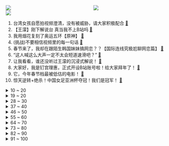 <div >
	<a style="float:left;width:55%;" href = "https://github.com/anuraghazra/github-readme-stats">
	 <img src = "https://github-readme-stats.vercel.app/api?username=iuuuuuaena&theme=buefy&show_icons=true"/>
	</a>
	<a  style="float:right;width:45%" href = "https://github.com/anuraghazra/github-readme-stats">
	 <img  src="https://github-readme-stats.vercel.app/api/top-langs/?username=anuraghazra&layout=compact"/>
	</a>
	</div>

[![](https://img.shields.io/badge/jxd-@jxdgogogo.xyz-yellowgreen.svg)](https://www.jxdgogogo.xyz)<br>
1. 台湾女孩自愿拍视频澄清，没有被威胁，请大家积极配合 [:link:](//www.bilibili.com/video/BV1MS4y1G7VG) <br>
2. 【王濛】刚下解说台 真当我不上B站吗 [:link:](//www.bilibili.com/video/BV1Km4y1Z79p) <br>
3. 我用烟花复刻了奥运五环【原神】 [:link:](//www.bilibili.com/video/BV1kP4y1A71x) <br>
4. (挑战)不要相信视频里的每一句话 [:link:](//www.bilibili.com/video/BV1Mr4y1h7wZ) <br>
5. 春节来了，我却在跟陌生韩国妹妹搞网恋？？【国际连线究极尬聊网恋篇】 [:link:](//www.bilibili.com/video/BV1Jr4y1h7RA) <br>
6. “这人喊这么大声一定不太会短道速滑吧？” [:link:](//www.bilibili.com/video/BV1LP4y1P73q) <br>
7. 让我看看，谁还没听过王濛的沉浸式解说！ [:link:](//www.bilibili.com/video/BV1FZ4y1o72w) <br>
8. 大家好，我是钉宫理惠，正式开设B站账号啦！给大家拜年了！ [:link:](//www.bilibili.com/video/BV1MZ4y1o7zZ) <br>
9. 它，今年春节档最被低估的电影！ [:link:](//www.bilibili.com/video/BV1HT4y1C7B5) <br>
10. 惊天逆转+绝杀！中国女足亚洲杯夺冠！我们是冠军！ [:link:](//www.bilibili.com/video/BV1A3411J7BN) <br>
<details>
<summary>10 ~ 20</summary>

11. 有钱能使鬼推磨 [:link:](//www.bilibili.com/video/BV1uq4y1b7V4) <br>
12. 我为什么认为《奇迹·笨小孩》是鸡肋电影 [:link:](//www.bilibili.com/video/BV11Y41157G6) <br>
13. 刺激！当消防员请社牛up吃饭，45秒收拾得当场自闭… [:link:](//www.bilibili.com/video/BV1x34y1y7GS) <br>
14. 感谢300关注 跳个舞 [:link:](//www.bilibili.com/video/BV1CR4y1j7bY) <br>
15. 央  视  配  音 [:link:](//www.bilibili.com/video/BV1wb4y177Ew) <br>
16. 全世界都在喊退钱！ [:link:](//www.bilibili.com/video/BV1jq4y1b7Qf) <br>
17. 钟离单曲《璃月》——魔神战争时期珍贵影像露出 [:link:](//www.bilibili.com/video/BV1UP4y1A7uQ) <br>
18. 【陈虹伊入驻】冰上的火苗烧到B站来了！ [:link:](//www.bilibili.com/video/BV1V44y1W7Y7) <br>
19. 我替你们问了一下我家狗子今年旺不旺…… [:link:](//www.bilibili.com/video/BV1gS4y1G7sW) <br>
</details>
<details>
<summary>19 ~ 20</summary>

20. 我必须立刻链接【水无月菌】 [:link:](//www.bilibili.com/video/BV14S4y1C7cf) <br>
21. 《明日方舟》全新故事「阴云火花」活动宣传PV [:link:](//www.bilibili.com/video/BV1NS4y1G7C9) <br>
22. 春节假期，博弈不停！ [:link:](//www.bilibili.com/video/BV1634y1y7tg) <br>
23. 【 时代少年团】TNT春节太闹腾2022之楼来美闭幕式颁奖典礼 [:link:](//www.bilibili.com/video/BV1XY41157cC) <br>
24. 今天踢到铁板了，万万没想到，就是在树德宁夏的人群中多看了一眼，竟然逮到了一位大神 [:link:](//www.bilibili.com/video/BV1e44y1W7sM) <br>
25. 卧槽卧槽！！难怪解说破音了好几次！ [:link:](//www.bilibili.com/video/BV1va411273D) <br>
26. 广东人过年最开心的事 [:link:](//www.bilibili.com/video/BV1Hu411d7iD) <br>
27. 猪柳蛋：今天，我站着也要把钱挣了！ [:link:](//www.bilibili.com/video/BV1JZ4y1o7Rk) <br>
28. 虎年摸虎头，万事不用愁(￣▽￣) [:link:](//www.bilibili.com/video/BV1QR4y1j7sq) <br>
</details>
<details>
<summary>28 ~ 30</summary>

29. 过度装饰线性灯、避重就轻忽悠人，竟然还有几百万赞？ [:link:](//www.bilibili.com/video/BV1ZS4y1V7fb) <br>
30. 我剪的这个平头怎么说？？？ [:link:](//www.bilibili.com/video/BV1mm4y1o79Y) <br>
31. “我提现成功了” [:link:](//www.bilibili.com/video/BV1eS4y1k7xk) <br>
32. 00后小伙子半夜灵感爆发当场编出的音乐听起来是怎么样的？ [:link:](//www.bilibili.com/video/BV1M3411Y7a2) <br>
33. 4K高清变装丨网络冷门变装视频鉴赏 [:link:](//www.bilibili.com/video/BV1n3411a7BU) <br>
34. 乘客要求网约车司机开点音乐，下一秒氛围炸裂 [:link:](//www.bilibili.com/video/BV1V5411f7Fr) <br>
35. 探访印度诗人泰戈尔故居。 [:link:](//www.bilibili.com/video/BV1b5411f746) <br>
36. 隔行如隔山——王濛花滑似作法&羽生结弦短道平地摔 [:link:](//www.bilibili.com/video/BV1Ga411y7yf) <br>
37. 2022冬奥会俄罗斯队吉祥物 [:link:](//www.bilibili.com/video/BV1PZ4y1o7zW) <br>
</details>
<details>
<summary>37 ~ 40</summary>

38. “所以我放弃了钻头” [:link:](//www.bilibili.com/video/BV1Ga411y7Vv) <br>
39. 噼 里 啪 啦 [:link:](//www.bilibili.com/video/BV1cS4y1G7dy) <br>
40. 十年前我用粗鄙之语侮辱了这款游戏 [:link:](//www.bilibili.com/video/BV1Xq4y187JF) <br>
41. 中国观众对尊重中国的运动员从不吝啬掌声. [:link:](//www.bilibili.com/video/BV1iF411J7Y3) <br>
42. 【原神手书】卖火柴的刻晴 [:link:](//www.bilibili.com/video/BV1yS4y1k72p) <br>
43. 一切顺利！花滑运动员千金的北京冬奥清晨记录 [:link:](//www.bilibili.com/video/BV1Eb4y177mU) <br>
44. 用各国口音读冰墩墩、雪容融 [:link:](//www.bilibili.com/video/BV175411f7nH) <br>
45. 敢 怒 不 敢 言 [:link:](//www.bilibili.com/video/BV1jL4y1s7X1) <br>
46. 冬奥选手逐渐国伟化，已出现“人传人”现象，就差龙吸水了 [:link:](//www.bilibili.com/video/BV14q4y1b7Ro) <br>
</details>
<details>
<summary>46 ~ 50</summary>

47. 🕶️老谋子真是太懂中国式浪漫了 [:link:](//www.bilibili.com/video/BV1KZ4y1o7pm) <br>
48. 为什么全是美女？ [:link:](//www.bilibili.com/video/BV19F411J7qc) <br>
49. 我也不是故意要和人飙车的 [:link:](//www.bilibili.com/video/BV1EL4y1s7mp) <br>
50. 当你周围没有中国人 [:link:](//www.bilibili.com/video/BV1T44y1H7fX) <br>
51. 跳绳，但监督者是AI。 [:link:](//www.bilibili.com/video/BV1gb4y177Xc) <br>
52. 这不是特效！军人小哥回家过年，老父亲的心都碎了！ [:link:](//www.bilibili.com/video/BV1qu411d7B6) <br>
53. 创多项历史！谷爱凌！冠军！ [:link:](//www.bilibili.com/video/BV13r4y1h7jP) <br>
54. 云堇踢枪真人版(目前cos里最接近的？) [:link:](//www.bilibili.com/video/BV1Yu411d7A5) <br>
55. 如何巧妙利用一面镜子，拍出创意大片! [:link:](//www.bilibili.com/video/BV1eq4y1b7HG) <br>
</details>
<details>
<summary>55 ~ 60</summary>

56. 他俩好像知道自己很可爱！！！ [:link:](//www.bilibili.com/video/BV1sq4y1b77m) <br>
57. 精致生活的小肥啾，过年全家挤炕头。 [:link:](//www.bilibili.com/video/BV1GZ4y1o7nc) <br>
58. 我的眼睛就是尺 [:link:](//www.bilibili.com/video/BV1u5411f72q) <br>
59. 外国女婿在中国怎么过年！女子老公连续9年正装出席，劝都劝不听 [:link:](//www.bilibili.com/video/BV1X3411E7HK) <br>
60. 韩国人夺冠，却挥舞着俄罗斯国旗，没想到是被自己国家抛弃了！ [:link:](//www.bilibili.com/video/BV1xZ4y1o7Y2) <br>
61. 二十二岁的我还要和亲戚睡同一张床 [:link:](//www.bilibili.com/video/BV1AZ4y1o7c8) <br>
62. 【配音】这就是网友眼中的国际顶流？ [:link:](//www.bilibili.com/video/BV1xF411J7b1) <br>
63. 谁能不爱王濛？冬奥会上的中国短道速滑奇迹 [:link:](//www.bilibili.com/video/BV1Aa411y7dA) <br>
64. 领取“冰墩墩”不用抢！100%拿到“冰墩墩”的方式曝光 >> [:link:](//www.bilibili.com/video/BV18F411J7dr) <br>
</details>
<details>
<summary>64 ~ 70</summary>

65. 恐 怖 生 存 3 [:link:](//www.bilibili.com/video/BV1nT4y1C7WQ) <br>
66. 赌赢了脱单，赌输了…… [:link:](//www.bilibili.com/video/BV1FR4y177mu) <br>
67. 全程干货！我们如何才能赚很多很多钱？ [:link:](//www.bilibili.com/video/BV1gL4y1s7c7) <br>
68. 【老胡】如何种植挖掘机？ [:link:](//www.bilibili.com/video/BV1tq4y1b7uC) <br>
69. 嫉妒让猫面目全非！ [:link:](//www.bilibili.com/video/BV1YS4y1k7wx) <br>
70. 真  •  起  风  了 [:link:](//www.bilibili.com/video/BV193411E7Cp) <br>
71. 优雅永不过时 [:link:](//www.bilibili.com/video/BV1vY41157sM) <br>
72. 俩字：女足赢了 [:link:](//www.bilibili.com/video/BV1xq4y1b7qJ) <br>
73. 9岁小孩的墓里堆满200件国宝，却没人敢盗？ [:link:](//www.bilibili.com/video/BV1PS4y1175J) <br>
</details>
<details>
<summary>73 ~ 80</summary>

74. 怂怂的小猫咪是这样的，被人碰一下就会投降 [:link:](//www.bilibili.com/video/BV1KT4y1C7aE) <br>
75. 退钱哥直播（女足亚洲杯夺冠时刻） [:link:](//www.bilibili.com/video/BV1eS4y157u8) <br>
76. 【羽生结弦】用最乖的脸放最狠的话～ [:link:](//www.bilibili.com/video/BV1b44y1W79R) <br>
77. 治愈强迫症 [:link:](//www.bilibili.com/video/BV1Mb4y177oy) <br>
78. 【羽生结弦】l他来了！哮喘征服者·被央视选中的男人！魅力100s！ [:link:](//www.bilibili.com/video/BV1544y1W7kh) <br>
79. 救命，原来国家真的会分配对象！青梅竹马十六年！小说照进现实！这谁还能不磕？！ [:link:](//www.bilibili.com/video/BV1444y1W7aL) <br>
80. “金牌是你的宝贝，你是我的宝贝” [:link:](//www.bilibili.com/video/BV1rP4y1A7iX) <br>
81. 撒贝宁：如果有狙击手要干掉我，我是跑直线还是跑S线？ [:link:](//www.bilibili.com/video/BV1BT4y1C7MR) <br>
82. 反杀！故意带男友去电竞酒店！再偷偷把爸妈带过去站他身后… [:link:](//www.bilibili.com/video/BV1w34y117ef) <br>
</details>
<details>
<summary>82 ~ 90</summary>

83. 1块钱就能做好的酱汤面，没钱也可以好好吃饭！ [:link:](//www.bilibili.com/video/BV1AY411L7Az) <br>
84. 笑死！王濛唠嗑式解说！那一刻，我以为她在春晚！被短道速滑耽误的段子手！ [:link:](//www.bilibili.com/video/BV1Ub4y1j7et) <br>
85. 我也不想嘴角上扬，可是他好像在看我哎！！【羽生结弦】 [:link:](//www.bilibili.com/video/BV1T5411f7pM) <br>
86. 中国首金诞生 看王濛解说短道速滑有多好笑：“我的眼睛就是尺！” [:link:](//www.bilibili.com/video/BV1P3411J7HS) <br>
87. ⚡ 到 底 有 啥 用 啊 这 ⚡ [:link:](//www.bilibili.com/video/BV1QY41157KU) <br>
88. 善意 欺骗 渔翁得利 [:link:](//www.bilibili.com/video/BV1Mm4y1Z7QX) <br>
89. 当我们的「头发」可以合成「强力武器」？？ [:link:](//www.bilibili.com/video/BV14a411y7LQ) <br>
90. 梅花发簪 [:link:](//www.bilibili.com/video/BV11S4y1k7Rp) <br>
91. 学会撒娇后把男朋友“高兴”坏了 [:link:](//www.bilibili.com/video/BV11F411J7RF) <br>
</details>
<details>
<summary>91 ~ 100</summary>

92. 如何回答相亲中的问题？ [:link:](//www.bilibili.com/video/BV1hu411d7TH) <br>
93. 玩电脑的时候，猫咪喜欢打扰怎么办？ [:link:](//www.bilibili.com/video/BV1PY411L7by) <br>
94. 足球能在女儿心中埋下种子吗？ [:link:](//www.bilibili.com/video/BV1b5411f7ow) <br>
95. 韩国队全军覆没后拒绝采访黑脸退场，赛后国际滑联驳回了韩国队申诉 [:link:](//www.bilibili.com/video/BV1u44y1H76m) <br>
96. 女足赢完日本，赢韩国，这不是骂人吗？【海有戏】 [:link:](//www.bilibili.com/video/BV1au411d7C2) <br>
97. 《原神》剧情CM短片 [:link:](//www.bilibili.com/video/BV1xa411y71j) <br>
98. 我找老丈人要红包 我也没想到他会这么对我 [:link:](//www.bilibili.com/video/BV1hq4y1b7cb) <br>
99. 【随机挑战】法国人的足球技能怎么样？ [:link:](//www.bilibili.com/video/BV1L44y1W7vu) <br>
100. 成绩烂还这么想，那就真完了 [:link:](//www.bilibili.com/video/BV15P4y1P7mv) <br>
</details>
